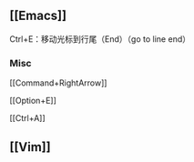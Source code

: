 





## [[Emacs]]

Ctrl+E：移动光标到行尾（End）（go to line end）

### Misc

[[Command+RightArrow]]

[[Option+E]]

[[Ctrl+A]]


## [[Vim]]


